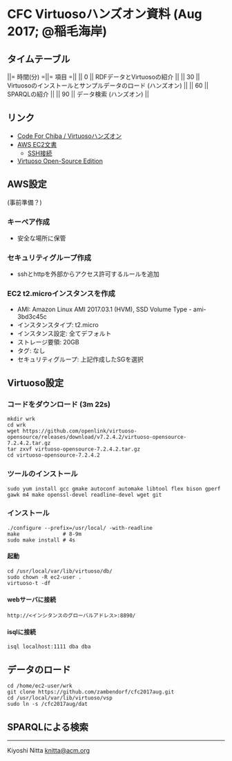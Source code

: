 # CFC Virtuosoハンズオン資料 (Aug 2017; @稲毛海岸) #

## タイムテーブル ##

||= 時間(分) =||= 項目 =||
||  0 || RDFデータとVirtuosoの紹介 ||
|| 30 || Virtuosoのインストールとサンプルデータのロード (ハンズオン) ||
|| 60 || SPARQLの紹介 ||
|| 90 || データ検索 (ハンズオン) ||

## リンク ##
* [Code For Chiba / Virtuosoハンズオン](http://www.wherevent.com/detail/Code-for-Chiba-%E3%82%AA%E3%83%BC%E3%83%97%E3%83%B3%E3%83%87%E3%83%BC%E3%82%BF%E3%82%92%E6%B5%81%E9%80%9A%E3%81%95%E3%81%9B%E3%82%8B%E3%81%AB%E3%81%AF%EF%BC%9F-Virtuoso-%E3%83%8F%E3%83%B3%E3%82%BA%E3%82%AA%E3%83%B3)
* [AWS EC2文書](https://aws.amazon.com/jp/documentation/ec2/)
    * [SSH接続](http://docs.aws.amazon.com/ja_jp/AWSEC2/latest/UserGuide/AccessingInstancesLinux.html)
* [Virtuoso Open-Source Edition](http://vos.openlinksw.com/owiki/wiki/VOS/)

## AWS設定 ##
(事前準備？)

### キーペア作成
* 安全な場所に保管
### セキュリティグループ作成
* sshとhttpを外部からアクセス許可するルールを追加
### EC2 t2.microインスタンスを作成
* AMI: Amazon Linux AMI 2017.03.1 (HVM), SSD Volume Type - ami-3bd3c45c
* インスタンスタイプ: t2.micro
* インスタンス設定: 全てデフォルト
* ストレージ要領: 20GB
* タグ: なし
* セキュリティグループ: 上記作成したSGを選択

## Virtuoso設定 ##
### コードをダウンロード (3m 22s) ###

    mkdir wrk
    cd wrk
    wget https://github.com/openlink/virtuoso-opensource/releases/download/v7.2.4.2/virtuoso-opensource-7.2.4.2.tar.gz
    tar zxvf virtuoso-opensource-7.2.4.2.tar.gz
    cd virtuoso-opensource-7.2.4.2

### ツールのインストール ###

    sudo yum install gcc gmake autoconf automake libtool flex bison gperf gawk m4 make openssl-devel readline-devel wget git

### インストール ###

    ./configure --prefix=/usr/local/ -with-readline
    make              # 8-9m
    sudo make install # 4s

#### 起動 ####

    cd /usr/local/var/lib/virtuoso/db/
    sudo chown -R ec2-user .
    virtuoso-t -df

#### webサーバに接続 ####

    http://<インシタンスのグローバルアドレス>:8890/

#### isqlに接続 ####

    isql localhost:1111 dba dba

## データのロード ##

	cd /home/ec2-user/wrk
    git clone https://github.com/zambendorf/cfc2017aug.git
    cd /usr/local/var/lib/virtuoso/vsp
    sudo ln -s /cfc2017aug/dat

## SPARQLによる検索 ##


----
Kiyoshi Nitta <knitta@acm.org>
